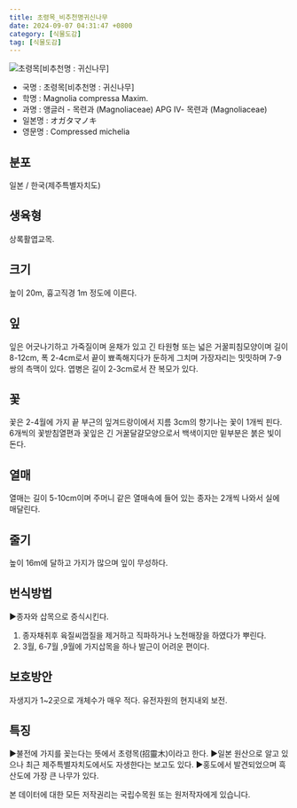 ```yaml
---
title: 초령목_비추천명귀신나무
date: 2024-09-07 04:31:47 +0800
category: [식물도감]
tag: [식물도감]
---
```




![초령목[비추천명 : 귀신나무]](/fileUpload/plants/basic/Magnoliaceae/Michelia/11653/1_th2.JPG)
- 국명 : 초령목[비추천명 : 귀신나무]
- 학명 : Magnolia compressa Maxim.
- 과명 : 앵글러 - 목련과 (Magnoliaceae) APG Ⅳ- 목련과 (Magnoliaceae)
- 일본명 : オガタマノキ
- 영문명 : Compressed michelia


## 분포
일본 / 한국(제주특별자치도) 
## 생육형
상록활엽교목.
## 크기
높이 20m, 흉고직경 1m 정도에 이른다.
## 잎
잎은 어긋나기하고 가죽질이며 윤채가 있고 긴 타원형 또는 넓은 거꿀피침모양이며 길이 8-12cm, 폭 2-4cm로서 끝이 뾰족해지다가 둔하게 그치며 가장자리는 밋밋하며 7-9쌍의 측맥이 있다. 엽병은 길이 2-3cm로서 잔 복모가 있다.
## 꽃
꽃은 2-4월에 가지 끝 부근의 잎겨드랑이에서 지름 3cm의 향기나는 꽃이 1개씩 핀다. 6개씩의 꽃받침열편과 꽃잎은 긴 거꿀달걀모양으로서 백색이지만 밑부분은 붉은 빛이 돈다.
## 열매
열매는 길이 5-10cm이며 주머니 같은 열매속에 들어 있는 종자는 2개씩 나와서 실에 매달린다.
## 줄기
높이 16m에 달하고 가지가 많으며 잎이 무성하다.
## 번식방법
▶종자와 삽목으로 증식시킨다. 1. 종자채취후 육질씨껍질을 제거하고 직파하거나 노천매장을 하였다가 뿌린다. 2. 3월, 6-7월 ,9월에 가지삽목을 하나 발근이 어려운 편이다.
## 보호방안
자생지가 1~2곳으로 개체수가 매우 적다. 유전자원의 현지내외 보전.
## 특징
▶불전에 가지를 꽂는다는 뜻에서 초령목(招靈木)이라고 한다.▶일본 원산으로 알고 있으나 최근 제주특별자치도에서도 자생한다는 보고도 있다. ▶홍도에서 발견되었으며 흑산도에 가장 큰 나무가 있다.






본 데이터에 대한 모든 저작권리는 국립수목원 또는 원저작자에게 있습니다.
